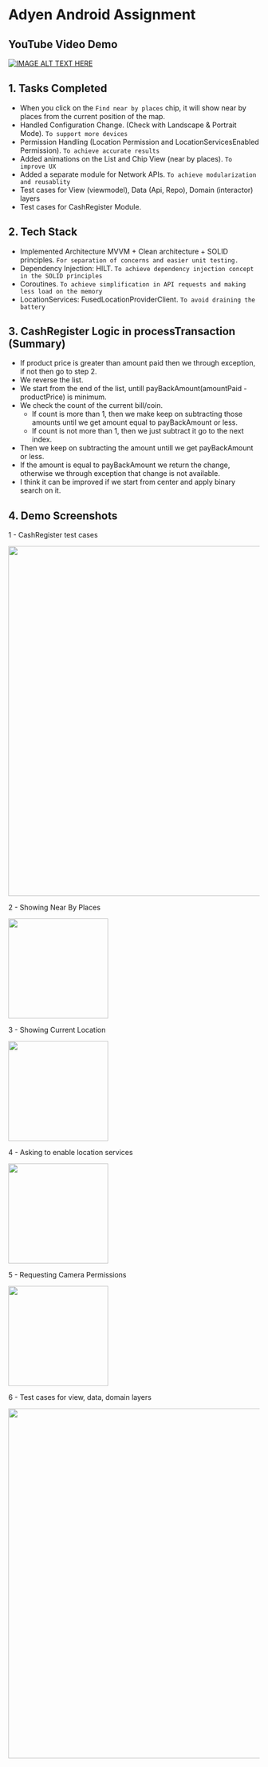 # Adyen Android Assignment

## YouTube Video Demo

[![IMAGE ALT TEXT HERE](https://img.youtube.com/vi/b4LX7idyPOc/0.jpg)](https://www.youtube.com/watch?v=b4LX7idyPOc)


## 1. Tasks Completed
- When you click on the `Find near by places` chip, it will show near by places from the current position of the map.
- Handled Configuration Change. (Check with Landscape & Portrait Mode). `To support more devices`
- Permission Handling (Location Permission and LocationServicesEnabled Permission). `To achieve accurate results`
- Added animations on the List and Chip View (near by places). `To improve UX`
- Added a separate module for Network APIs. `To achieve modularization and reusablity`
- Test cases for View (viewmodel), Data (Api, Repo), Domain (interactor) layers 
- Test cases for CashRegister Module.

## 2. Tech Stack
- Implemented Architecture MVVM + Clean architecture + SOLID principles. `For separation of concerns and easier unit testing.`
- Dependency Injection: HILT. `To achieve dependency injection concept in the SOLID principles`
- Coroutines. `To achieve simplification in API requests and making less load on the memory`
- LocationServices: FusedLocationProviderClient. `To avoid draining the battery`

## 3. CashRegister Logic in processTransaction (Summary)
- If product price is greater than amount paid then we through exception, if not then go to step 2.
- We reverse the list.
- We start from the end of the list, untill payBackAmount(amountPaid - productPrice) is minimum.
- We check the count of the current bill/coin.
  - If count is more than 1, then we make keep on subtracting those amounts until we get amount equal to payBackAmount or less.
  - If count is not more than 1, then we just subtract it go to the next index.
- Then we keep on subtracting the amount untill we get payBackAmount or less.
- If the amount is equal to payBackAmount we return the change, otherwise we through exception that change is not available.
- I think it can be improved if we start from center and apply binary search on it.

## 4. Demo Screenshots
1 - CashRegister test cases

<img src="https://i.ibb.co/c6612Fc/Screenshot-2022-08-02-at-5-16-12-PM.png" width="700" /> 

2 - Showing Near By Places

<img src="https://i.ibb.co/TPC8vHP/Screenshot-2022-08-02-at-5-04-12-PM.png" width="200" />  

3 - Showing Current Location

<img src="https://i.ibb.co/NN715mg/Screenshot-2022-08-02-at-5-10-12-PM.png" width="200" /> 

4 - Asking to enable location services

<img src="https://i.ibb.co/d0QbFCy/Screenshot-2022-08-02-at-5-12-30-PM.png" width="200" />  

5 - Requesting Camera Permissions

<img src="https://i.ibb.co/dGTnYN4/Screenshot-2022-08-02-at-5-14-28-PM.png" width="200" />   

6 - Test cases for view, data, domain layers

<img src="https://i.ibb.co/WKcD73R/Screenshot-2022-08-02-at-3-44-23-PM.png" width="700" />  
